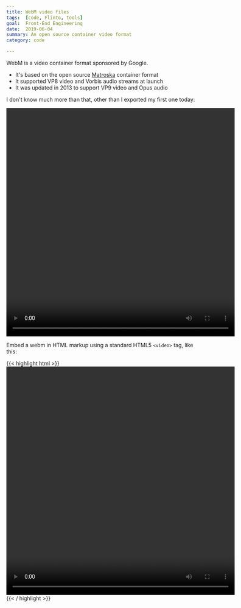 ```yaml
---
title: WebM video files
tags:  [code, Flinto, tools]
goal:  Front-End Engineering
date:  2019-06-04
summary: An open source container video format
category: code

---
```


WebM is a video container format sponsored by Google.

* It's based on the open source [Matroska][m] container format
* It supported VP8 video and Vorbis audio streams at launch
* It was updated in 2013 to support VP9 video and Opus audio

I don't know much more than that, other than I exported my first one today:

 <video width="600" height="600" controls autoplay>
  <source src="/mov/left-nav-loading-anim-50fps.webm" type="video/webm">
  Your browser does not support the video tag lol
</video> 

Embed a webm in HTML markup using a standard HTML5 `<video>` tag, like this:

{{< highlight html >}}
 <video width="600" height="600" controls autoplay>
  <source src="/mov/left-nav-loading-anim-50fps.webm" type="video/webm">
  Your browser does not support the video tag lol
</video> 
{{< / highlight >}}


[m]: https://en.wikipedia.org/wiki/Matroska

